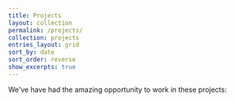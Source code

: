 ```yaml
---
title: Projects
layout: collection
permalink: /projects/
collection: projects
entries_layout: grid
sort_by: date
sort_order: reverse
show_excerpts: true
---
```

We've have had the amazing opportunity to work in these projects:
